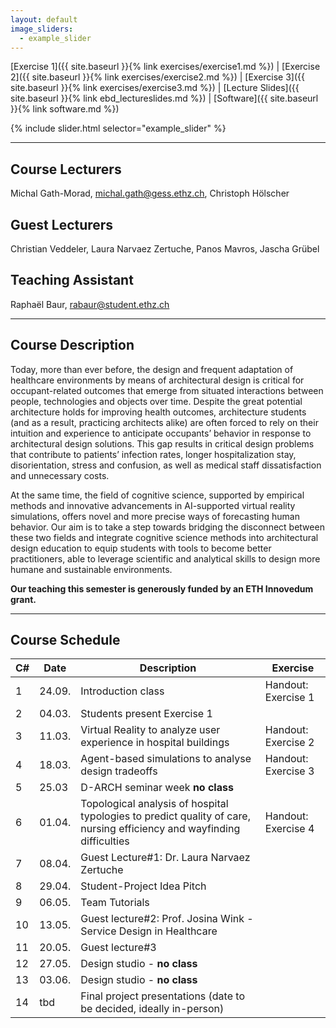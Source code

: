 ```yaml
---
layout: default
image_sliders:
  - example_slider
---
```


[Exercise 1]({{ site.baseurl }}{% link exercises/exercise1.md %}) | [Exercise 2]({{ site.baseurl }}{% link exercises/exercise2.md %}) | [Exercise 3]({{ site.baseurl }}{% link exercises/exercise3.md %}) | [Lecture Slides]({{ site.baseurl }}{% link ebd_lectureslides.md %}) | [Software]({{ site.baseurl }}{% link software.md %})


{% include slider.html selector="example_slider" %}

* * *

## Course Lecturers
Michal Gath-Morad, michal.gath@gess.ethz.ch, 
Christoph Hölscher 
## Guest Lecturers
Christian Veddeler,
Laura Narvaez Zertuche,
Panos Mavros,
Jascha Grübel
## Teaching Assistant 
Raphaël Baur, rabaur@student.ethz.ch

* * *

## Course Description 

Today, more than ever before, the design and frequent adaptation of healthcare environments by means of architectural design is critical for occupant-related outcomes that emerge from situated interactions between people, technologies and objects over time. Despite the great potential architecture holds for improving health outcomes, architecture students (and as a result, practicing architects alike) are often forced to rely on their intuition and experience to anticipate occupants’ behavior in response to architectural design solutions. This gap results in critical design problems that contribute to patients’ infection rates, longer hospitalization stay, disorientation, stress and confusion, as well as medical staff dissatisfaction and unnecessary costs.

At the same time, the field of cognitive science, supported by empirical methods and innovative advancements in AI-supported virtual reality simulations, offers novel and more precise ways of forecasting human behavior. Our aim is to take a step towards bridging the disconnect between these two fields and integrate cognitive science methods into architectural design education to equip students with tools to become better practitioners, able to leverage scientific and analytical skills to design more humane and sustainable environments.

**Our teaching this semester is generously funded by an ETH Innovedum grant.**

* * *

## Course Schedule

| C# | Date   | Description                                                                                                            | Exercise            |
| -- | ------ | ---------------------------------------------------------------------------------------------------------------------  | ------------------- |
| 1  | 24.09. | Introduction class                                                                                                     | Handout: Exercise 1 |
| 2  | 04.03. | Students present Exercise 1                                                                                            |                     |
| 3  | 11.03. | Virtual Reality to analyze user experience in hospital buildings                                                       | Handout: Exercise 2 |
| 4  | 18.03. | Agent-based simulations to analyse design tradeoffs                                                                    | Handout: Exercise 3 | 
| 5  | 25.03  | D-ARCH seminar week **no class**                                                                                       |                     |
| 6  | 01.04. | Topological analysis of hospital typologies to predict quality of care, nursing efficiency and wayfinding difficulties | Handout: Exercise 4 |   
| 7  | 08.04. | Guest Lecture#1: Dr. Laura Narvaez Zertuche                                                                                                        |                     |
| 8  | 29.04. | Student-Project Idea Pitch                                                                                             |                     |
| 9  | 06.05. | Team Tutorials                                                                                                         |                     |
| 10 | 13.05. | Guest lecture#2: Prof. Josina Wink - Service Design in Healthcare                                                      |                     |
| 11 | 20.05. | Guest lecture#3                                                                                                        |                     |
| 12 | 27.05. | Design studio - **no class**                                                                                           |                     |
| 13 | 03.06. | Design studio - **no class**                                                                                           |                     |
| 14 | tbd    | Final project presentations (date to be decided, ideally in-person)                                                    |                     |
